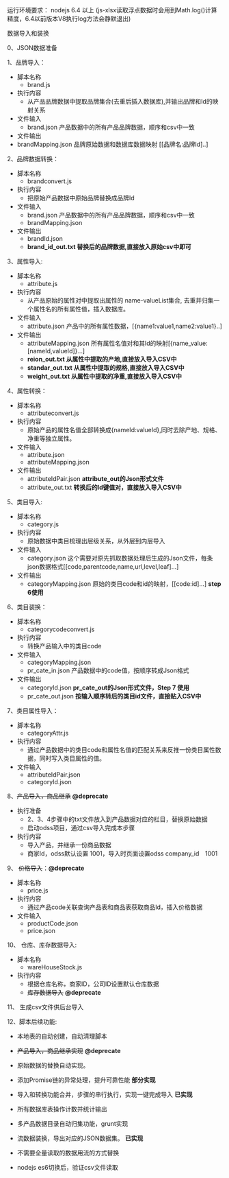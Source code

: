 运行环境要求：
nodejs 6.4 以上
(js-xlsx读取浮点数据时会用到Math.log()计算精度，6.4以前版本V8执行log方法会静默退出)


数据导入和装换

0、JSON数据准备

1、品牌导入：

+ 脚本名称
    +  brand.js 
+ 执行内容
    + 从产品品牌数据中提取品牌集合(去重后插入数据库),并输出品牌和Id的映射关系
+ 文件输入
    + brand.json  产品数据中的所有产品品牌数据，顺序和csv中一致
+ 文件输出
+    brandMapping.json  品牌原始数据和数据库数据映射 [[品牌名:品牌Id]..]

2、品牌数据转换：

+ 脚本名称
    +  brandconvert.js     
+ 执行内容
    + 把原始产品数据中原始品牌替换成品牌Id
+ 文件输入
    + brand.json  产品数据中的所有产品品牌数据，顺序和csv中一致
    + brandMapping.json
+ 文件输出
    + brandId.json
    + **brand_id_out.txt 替换后的品牌数据,直接放入原始csv中即可**

3、属性导入:

+ 脚本名称
    +  attribute.js
+ 执行内容
    + 从产品原始的属性对中提取出属性的 name-valueList集合, 去重并归集一个属性名的所有属性值，插入数据库。 
+ 文件输入
    + attribute.json  产品中的所有属性数据，[{name1:value1,name2:value1}..]
+ 文件输出
    + attributeMapping.json  所有属性名值对和其Id的映射[{name_value:[nameId,valueId]}...]
    + **reion_out.txt   从属性中提取的产地,直接放入导入CSV中**
    + **standar_out.txt 从属性中提取的规格,直接放入导入CSV中**
    + **weight_out.txt  从属性中提取的净重,直接放入导入CSV中**

4、属性转换：

+ 脚本名称
    +  attributeconvert.js
+ 执行内容
    + 原始产品的属性名值全部转换成{nameId:valueId},同时去除产地、规格、净重等独立属性。
+ 文件输入
    + attribute.json    
    + attributeMapping.json
+ 文件输出
    + attributeIdPair.json  **attribute_out的Json形式文件**
    + attribute_out.txt **转换后的Id键值对，直接放入导入CSV中**   

5、类目导入:

+ 脚本名称
    +  category.js
+ 执行内容
    + 原始数据中类目梳理出层级关系，从外层到内层导入
+ 文件输入
    + category.json 这个需要对原先抓取数据处理后生成的Json文件，每条json数据格式[[code,parentcode,name,url,level,leaf]...] 
+ 文件输出
    + categoryMapping.json  原始的类目code和id的映射，[[code:id]...] **step 6使用**

6、类目装换：

+ 脚本名称
    +  categorycodeconvert.js
+ 执行内容
    + 转换产品输入中的类目code
+ 文件输入
    +  categoryMapping.json
    +  pr_cate_in.json 产品数据中的code值，按顺序转成Json格式
+ 文件输出
    +  categoryId.json  **pr_cate_out的Json形式文件，Step 7 使用**
    +  pr_cate_out.json **按输入顺序转后的类目id文件，直接贴入CSV中**     

7、类目属性导入：

+ 脚本名称
    +  categoryAttr.js
+ 执行内容
    + 通过产品数据中的类目code和属性名值的匹配关系来反推一份类目属性数据，同时写入类目属性的值。
+ 文件输入
    +  attributeIdPair.json   
    +  categoryId.json

8、~~产品导入，商品继承~~ __@deprecate__

+ 执行准备
    +   2、3、4步骤中的txt文件放入到产品数据对应的栏目，替换原始数据
    +   启动odss项目，通过csv导入完成本步骤
+ 执行内容
    +   导入产品，并继承一份商品数据
    +   商家Id，odss默认设置 1001，导入时页面设置odss company_id　1001

9、 ~~价格导入~~：__@deprecate__

+ 脚本名称
    +   price.js
+ 执行内容
    +   通过产品code关联查询产品表和商品表获取商品Id，插入价格数据
+ 文件输入
    +    productCode.json
    +    price.json           

10、 仓库、库存数据导入:

+ 脚本名称
    +   wareHouseStock.js
+ 执行内容
    +   根据仓库名称，商家ID，公司ID设置默认仓库数据
    +   ~~库存数据导入~~  __@deprecate__ 

11、 生成csv文件供后台导入


12、脚本后续功能:

+ 本地表的自动创建，自动清理脚本
+ ~~产品导入，商品继承实现~~  __@deprecate__
+ 原始数据的替换自动实现。 
+ 添加Promise链的异常处理，提升可靠性能   __部分实现__
+ 导入和转换功能合并，步骤的串行执行，实现一键完成导入  __已实现__
+ 所有数据库表操作计数并统计输出  

+ 多产品数据目录自动归集功能，grunt实现
+ 流数据装换，导出对应的JSON数据集。 __已实现__

+ 不需要全量读取的数据用流的方式替换
+ nodejs  es6切换后，验证csv文件读取


